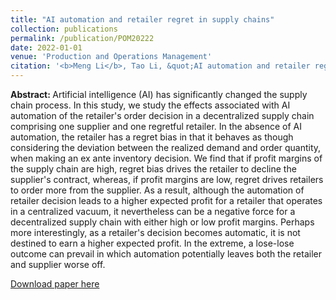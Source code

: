 ```yaml
---
title: "AI automation and retailer regret in supply chains"
collection: publications
permalink: /publication/POM20222
date: 2022-01-01
venue: 'Production and Operations Management'
citation: '<b>Meng Li</b>, Tao Li, &quot;AI automation and retailer regret in supply chains.&quot; <i>Production and Operations Management</i>, 2022, forthcoming.'
---
```

<b>Abstract: </b>Artificial intelligence (AI) has significantly changed the supply chain process. In this study, we study the effects associated with AI automation of the retailer's order decision in a decentralized supply chain comprising one supplier and one regretful retailer. In the absence of AI automation, the retailer has a regret bias in that it behaves as though considering the deviation between the realized demand and order quantity, when making an ex ante inventory decision. We find that if profit margins of the supply chain are high, regret bias drives the retailer to decline the supplier's contract, whereas, if profit margins are low, regret drives retailers to order more from the supplier. As a result, although the automation of retailer decision leads to a higher expected profit for a retailer that operates in a centralized vacuum, it nevertheless can be a negative force for a decentralized supply chain with either high or low profit margins. Perhaps more interestingly, as a retailer's decision becomes automatic, it is not destined to earn a higher expected profit. In the extreme, a lose-lose outcome can prevail in which automation potentially leaves both the retailer and supplier worse off.

[Download paper here](https://onlinelibrary.wiley.com/doi/pdf/10.1111/poms.13498)
